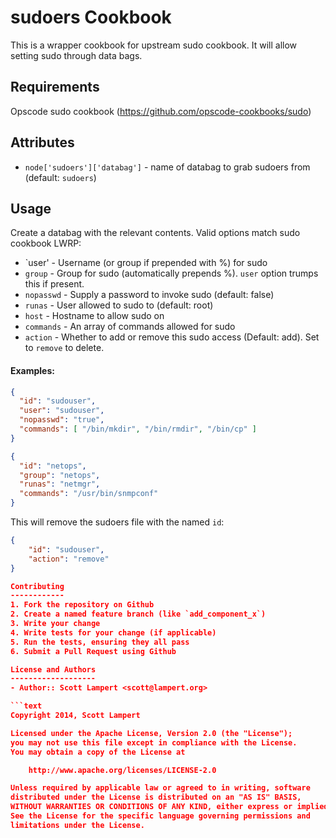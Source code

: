 sudoers Cookbook
================

This is a wrapper cookbook for upstream sudo cookbook.  It will allow setting
sudo through data bags.

Requirements
------------

Opscode sudo cookbook (https://github.com/opscode-cookbooks/sudo)

Attributes
----------

- `node['sudoers']['databag']` - name of databag to grab sudoers from (default: `sudoers`)

Usage
-----

Create a databag with the relevant contents.  Valid options match sudo cookbook LWRP:

- `user' - Username (or group if prepended with %) for sudo
- `group` - Group for sudo (automatically prepends %). `user` option trumps this if present.
- `nopasswd` - Supply a password to invoke sudo (default: false)
- `runas` - User allowed to sudo to (default: root)
- `host` - Hostname to allow sudo on
- `commands` - An array of commands allowed for sudo
- `action` - Whether to add or remove this sudo access (Default: add). Set to `remove` to delete.

#### Examples:

```json
{
  "id": "sudouser",
  "user": "sudouser",
  "nopasswd": "true",
  "commands": [ "/bin/mkdir", "/bin/rmdir", "/bin/cp" ]
}
```

```json
{
  "id": "netops",
  "group": "netops",
  "runas": "netmgr",
  "commands": "/usr/bin/snmpconf"
}
```

This will remove the sudoers file with the named `id`:
```json
{
    "id": "sudouser",
    "action": "remove"
}

Contributing
------------
1. Fork the repository on Github
2. Create a named feature branch (like `add_component_x`)
3. Write your change
4. Write tests for your change (if applicable)
5. Run the tests, ensuring they all pass
6. Submit a Pull Request using Github

License and Authors
-------------------
- Author:: Scott Lampert <scott@lampert.org>

```text
Copyright 2014, Scott Lampert

Licensed under the Apache License, Version 2.0 (the "License");
you may not use this file except in compliance with the License.
You may obtain a copy of the License at

    http://www.apache.org/licenses/LICENSE-2.0

Unless required by applicable law or agreed to in writing, software
distributed under the License is distributed on an "AS IS" BASIS,
WITHOUT WARRANTIES OR CONDITIONS OF ANY KIND, either express or implied.
See the License for the specific language governing permissions and
limitations under the License.
```
